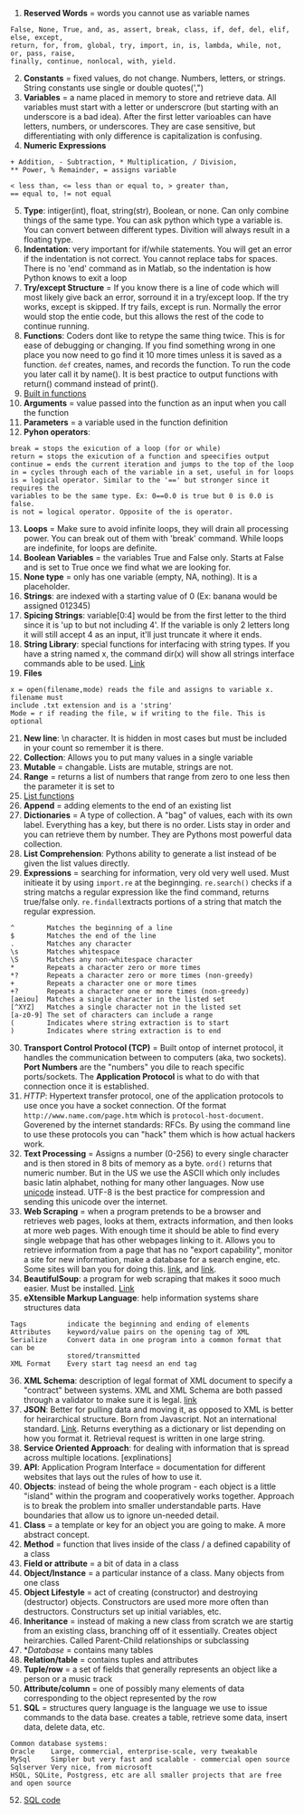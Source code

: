 1. **Reserved Words** = words you cannot use as variable names
```
False, None, True, and, as, assert, break, class, if, def, del, elif, else, except, 
return, for, from, global, try, import, in, is, lambda, while, not, or, pass, raise, 
finally, continue, nonlocal, with, yield.
```
2. **Constants** = fixed values, do not change. Numbers, letters, or strings. String constants use single or double quotes(',")
3. **Variables** = a name placed in memory to store and retrieve data. All variables must start with a letter or underscrore (but starting with an underscore is a bad idea). After the first letter varioables can have letters, numbers, or underscores. They are case sensitive, but differentiating with only difference is capitalization is confusing. 
4. **Numeric Expressions**
```
+ Addition, - Subtraction, * Multiplication, / Division, 
** Power, % Remainder, = assigns variable
```
```
< less than, <= less than or equal to, > greater than, 
== equal to, != not equal
```
5. **Type**: intiger(int), float, string(str), Boolean, or none. Can only combine things of the same type. You can ask python which type a variable is. You can convert between different types. Divition will always result in a floating type. 
6. **Indentation**: very important for if/while statements. You will get an error if the indentation is not correct. You cannot replace tabs for spaces. There is no 'end' command as in Matlab, so the indentation is how Python knows to exit a loop
7. **Try/except Structure** = If you know there is a line of code which will most likely give back an error, sorround it in a try/except loop. If the try works, except is skipped. If try fails, except is run. Normally the error would stop the entie code, but this allows the rest of the code to continue running. 
8. **Functions**: Coders dont like to retype the same thing twice. This is for ease of debugging or changing. If you find something wrong in one place you now need to go find it 10 more times unless it is saved as a function. `def` creates, names, and records the function. To run the code you later call it by name(). It is best practice to output functions with return() command instead of print().
9. [Built in functions](https://docs.python.org/3/library/functions.html)
10. **Arguments** = value passed into the function as an input when you call the function
11. **Parameters** = a variable used in the function definition
12. **Pyhon operators**: 
```
break = stops the exicution of a loop (for or while)
return = stops the exicution of a function and speecifies output
continue = ends the current iteration and jumps to the top of the loop
in = cycles through each of the variable in a set, useful in for loops
is = logical operator. Similar to the '==' but stronger since it requires the 
variables to be the same type. Ex: 0==0.0 is true but 0 is 0.0 is false.
is not = logical operator. Opposite of the is operator.
```
13. **Loops** = Make sure to avoid infinite loops, they will drain all processing power. You can break out of them with 'break' command. While loops are indefinite, for loops are definite.
14. **Boolean Variables** = the variables True and False only. Starts at False and is set to True once we find what we are looking for.
15. **None type** = only has one variable (empty, NA, nothing). It is a placeholder.
16. **Strings**: are indexed with a starting value of 0 (Ex: banana would be assigned 012345)
17. **Spicing Strings**: variable[0:4] would be from the first letter to the third since it is 'up to but not including 4'. If the variable is only 2 letters long it will still accept 4 as an input, it'll just truncate it where it ends. 
18. **String Library**: special functions for interfacing with string types. If you have a string named x, the command dir(x) will show all strings interface commands able to be used. [Link](https://docs.python.org/3/library/stdtypes.html#string-methods)
19. **Files** 
```
x = open(filename,mode) reads the file and assigns to variable x. filename must 
include .txt extension and is a 'string'
Mode = r if reading the file, w if writing to the file. This is optional
```
21. **New line**: \n character. It is hidden in most cases but must be included in your count so remember it is there. 
22. **Collection**: Allows you to put many values in a single variable
23. **Mutable** = changable. Lists are mutable, strings are not. 
24. **Range** = returns a list of numbers that range from zero to one less then the parameter it is set to 
25. [List functions](http://docs.python.org/tutorial/datastructures.html)
26. **Append** = adding elements to the end of an existing list 
27. **Dictionaries** = A type of collection. A "bag" of values, each with its own label. Everything has a key, but there is no order. Lists stay in order and you can retrieve them by number. They are Pythons most powerful data collection. 
28. **List Comprehension**: Pythons ability to generate a list instead of be given the list values directly. 
29. **Expressions** = searching for information, very old very well used. Must initieate it by using `import.re` at the beginnging. `re.search()` checks if a string matchs a regular expression like the find command, returns true/false only. `re.findall`extracts portions of a string that match the regular expression.
```
^        Matches the beginning of a line
$        Matches the end of the line
.        Matches any character
\s       Matches whitespace
\S       Matches any non-whitespace character
*        Repeats a character zero or more times
*?       Repeats a character zero or more times (non-greedy)
+        Repeats a character one or more times
+?       Repeats a character one or more times (non-greedy)
[aeiou]  Matches a single character in the listed set
[^XYZ]   Matches a single character not in the listed set
[a-z0-9] The set of characters can include a range
(        Indicates where string extraction is to start
)        Indicates where string extraction is to end
```
30. **Transport Control Protocol (TCP)** = Built ontop of internet protocol, it handles the communication between to computers (aka, two sockets). **Port Numbers** are the "numbers" you dile to reach specific ports/sockets. The **Application Protocol** is what to do with that connection once it is established. 
31. *HTTP*: Hypertext transfer protocol, one of the application protocols to use once you have a socket connection. Of the format `http://www.name.com/page.htm` which is `protocol-host-document`. Goverened by the internet standards: RFCs. By using the command line to use these protocols you can "hack" them which is how actual hackers work.
32. **Text Processing** = Assigns a number (0-256) to every single character and is then stored in 8 bits of memory as a byte. `ord()` returns that numeric number. But in the US we use the ASCII which only includes basic latin alphabet, nothing for many other languages. Now use [unicode](http://unicode.org/charts) instead. UTF-8 is the best practice for compression and sending this unicode over the internet. 
33. **Web Scraping** = when a program pretends to be a browser and retrieves web pages, looks at them, extracts information, and then looks at more web pages. With enough time it should be able to find every single webpage that has other webpages linking to it. Allows you to retrieve information from a page that has no "export capability", monitor a site for new information, make a database for a search engine, etc. Some sites will ban you for doing this. [link](http://en.wikipedia.org/wiki/Web_scraping), and [link](http://en.wikipedia.org/wiki/Web_crawler). 
34. **BeautifulSoup**: a program for web scraping that makes it sooo much easier. Must be installed. [Link](https://www.crummy.com/software/BeautifulSoup/)
35. **eXtensible Markup Language**: help information systems share structures data
```
Tags          indicate the beginning and ending of elements
Attributes    keyword/value pairs on the opening tag of XML
Serialize     Convert data in one program into a common format that can be 
              stored/transmitted
XML Format    Every start tag neesd an end tag
```
36. **XML Schema**: description of legal format of XML document to specify a "contract" between systems. XML and XML Schema are both passed through a validator to make sure it is legal. [link](http://en.wikipedia.org/wiki/Xml_schema)
37. **JSON**: Better for pulling data and moving it, as opposed to XML is better for heirarchical structure. Born from Javascript. Not an international standard. [Link](https://www.json.org/json-en.html). Returns everything as a dictionary or list depending on how you format it. Retrieval request is written in one large string. 
38. **Service Oriented Approach**: for dealing with information that is spread across multiple locations. [explinations]
39. **API**: Application Program Interface = documentation for different websites that lays out the rules of how to use it. 
40. **Objects**: instead of being the whole program - each object is a little "island" within the program and cooperatively works together. Approach is to break the problem into smaller understandable parts. Have boundaries that allow us to ignore un-needed detail. 
41. **Class** = a template or key for an object you are going to make. A more abstract concept. 
42. **Method** = function that lives inside of the class / a defined capability of a class
43. **Field or attribute** = a bit of data in a class 
44. **Object/Instance** = a particular instance of a class. Many objects from one class
45. **Object Lifestyle**  = act of creating (constructor) and destroying (destructor) objects. Constructors are used more more often than destructors. Constructurs set up initial variables, etc. 
46. **Inheritance** = instead of making a new class from scratch we are startig from an existing class, branching off of it essentially. Creates object heirarchies. Called Parent-Child relationships or subclassing
47. **Database* = contains many tables
48. **Relation/table** = contains tuples and attributes
49. **Tuple/row** = a set of fields that generally represents an object like a person or a music track
50. **Attribute/column** = one of possibly many elements of data corresponding to the object represented by the row
51. **SQL** = structures query language is the language we use to issue commands to the data base. creates a table, retrieve some data, insert data, delete data, etc.
```
Common database systems:
Oracle    Large, commercial, enterprise-scale, very tweakable
MySql     Simpler but very fast and scalable - commercial open source 
Sqlserver Very nice, from microsoft
HSQL, SQLite, Postgress, etc are all smaller projects that are free and open source
```
52. [SQL code](https://www.py4e.com/lectures3/Pythonlearn-15-Database-Handout.txt)
